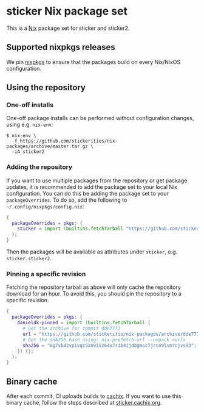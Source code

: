 # sticker Nix package set

This is a [Nix](https://nixos.org/nix/) package set for sticker and
sticker2.

## Supported nixpkgs releases

We pin [nixpkgs](https://github.com/NixOS/nixpkgs) to ensure that the
packages build on every Nix/NixOS configuration.

## Using the repository

### One-off installs

One-off package installs can be performed without configuration
changes, using e.g. `nix-env`:

~~~shell
$ nix-env \
  -f https://github.com/stickerities/nix-packages/archive/master.tar.gz \
  -iA sticker2
~~~

### Adding the repository

If you want to use multiple packages from the repository or get
package updates, it is recommended to add the package set to your
local Nix configuration. You can do this be adding the package set to
your `packageOverrides`. To do so, add the following to
`~/.config/nixpkgs/config.nix`:

~~~nix
{
  packageOverrides = pkgs: {
    sticker = import (builtins.fetchTarball "https://github.com/stickeritis/nix-packages/archive/master.tar.gz") {};
  };
}
~~~

Then the packages will be available as attributes under `sticker`,
e.g.  `sticker.sticker2`.

### Pinning a specific revision

Fetching the repository tarball as above will only cache the
repository download for an hour. To avoid this, you should pin the
repository to a specific revision.

~~~nix
{
  packageOverrides = pkgs: {
    danieldk-pinned = import (builtins.fetchTarball {
      # Get the archive for commit dde7772
      url = "https://github.com/stickeritis/nix-packages/archive/dde7772b36ce49e31be40a172df5120961d1e0b8.tar.gz";
      # Get the SHA256 hash using: nix-prefetch-url --unpack <url>
      sha256 = "0g7vb42vpivqc5xn9i5z64x7r3b4ijdbgmsc7jrcn9lsmrcjvs93";
    }) {};
  };
}
~~~

## Binary cache

After each commit, CI uploads builds to
[cachix](https://cachix.org/). If you want to use this binary cache,
follow the steps described at
[sticker.cachix.org](https://sticker.cachix.org/).
